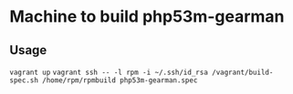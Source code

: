 Machine to build php53m-gearman
========


Usage
-------
`vagrant up`
`vagrant ssh -- -l rpm -i ~/.ssh/id_rsa /vagrant/build-spec.sh /home/rpm/rpmbuild php53m-gearman.spec`
